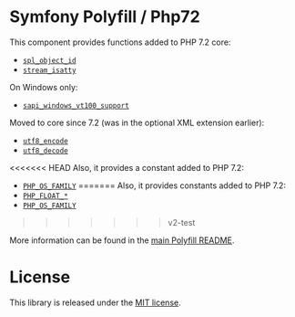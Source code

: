 Symfony Polyfill / Php72
========================

This component provides functions added to PHP 7.2 core:

- [`spl_object_id`](https://php.net/spl_object_id)
- [`stream_isatty`](https://php.net/stream_isatty)

On Windows only:

- [`sapi_windows_vt100_support`](https://php.net/sapi_windows_vt100_support)

Moved to core since 7.2 (was in the optional XML extension earlier):

- [`utf8_encode`](https://php.net/utf8_encode)
- [`utf8_decode`](https://php.net/utf8_decode)

<<<<<<< HEAD
Also, it provides a constant added to PHP 7.2:
- [`PHP_OS_FAMILY`](http://php.net/manual/en/reserved.constants.php#constant.php-os-family)
=======
Also, it provides constants added to PHP 7.2:
- [`PHP_FLOAT_*`](https://php.net/reserved.constants#constant.php-float-dig)
- [`PHP_OS_FAMILY`](https://php.net/reserved.constants#constant.php-os-family)
>>>>>>> v2-test

More information can be found in the
[main Polyfill README](https://github.com/symfony/polyfill/blob/master/README.md).

License
=======

This library is released under the [MIT license](LICENSE).
